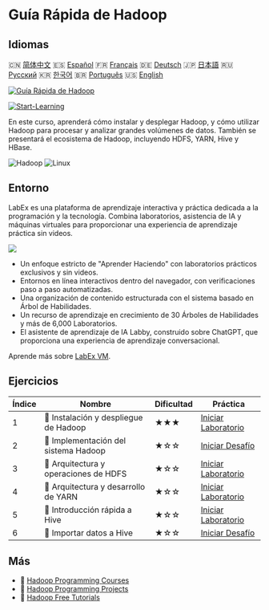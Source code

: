 # Guía Rápida de Hadoop

## Idiomas

🇨🇳 [简体中文](README_zh.md) 🇪🇸 [Español](README_es.md) 🇫🇷 [Français](README_fr.md) 🇩🇪 [Deutsch](README_de.md) 🇯🇵 [日本語](README_ja.md) 🇷🇺 [Русский](README_ru.md) 🇰🇷 [한국어](README_ko.md) 🇧🇷 [Português](README_pt.md) 🇺🇸 [English](README.md) 

[![Guía Rápida de Hadoop](https://cover-creator.labex.io/quick-start-with-hadoop.png?lang=es)](https://labex.io/es/courses/quick-start-with-hadoop)

[![Start-Learning](https://img.shields.io/badge/Start-Learning-whitesmoke?style=for-the-badge)](https://labex.io/es/courses/quick-start-with-hadoop)

En este curso, aprenderá cómo instalar y desplegar Hadoop, y cómo utilizar Hadoop para procesar y analizar grandes volúmenes de datos. También se presentará el ecosistema de Hadoop, incluyendo HDFS, YARN, Hive y HBase.

![Hadoop](https://img.shields.io/badge/Hadoop-whitesmoke?style=for-the-badge&logo=hadoop)
![Linux](https://img.shields.io/badge/Linux-whitesmoke?style=for-the-badge&logo=linux)


## Entorno

LabEx es una plataforma de aprendizaje interactiva y práctica dedicada a la programación y la tecnología. Combina laboratorios, asistencia de IA y máquinas virtuales para proporcionar una experiencia de aprendizaje práctica sin videos.

![](https://tutorial-screenshot.getvm.io/images/vm-1725247253.png)

- Un enfoque estricto de "Aprender Haciendo" con laboratorios prácticos exclusivos y sin videos.
- Entornos en línea interactivos dentro del navegador, con verificaciones paso a paso automatizadas.
- Una organización de contenido estructurada con el sistema basado en Árbol de Habilidades.
- Un recurso de aprendizaje en crecimiento de 30 Árboles de Habilidades y más de 6,000 Laboratorios.
- El asistente de aprendizaje de IA Labby, construido sobre ChatGPT, que proporciona una experiencia de aprendizaje conversacional.

Aprende más sobre [LabEx VM](https://support.labex.io/using-labex/virtual-machine).

## Ejercicios

|   Índice | Nombre                                | Dificultad   | Práctica                                                                                                                          |
|----------|---------------------------------------|--------------|-----------------------------------------------------------------------------------------------------------------------------------|
|        1 | 📖 Instalación y despliegue de Hadoop | ★★★          | <a target='_blank' href='https://labex.io/es/tutorials/linux-hadoop-installation-and-deployment-272321'>Iniciar Laboratorio</a>   |
|        2 | 🎯 Implementación del sistema Hadoop  | ★☆☆          | <a target='_blank' href='https://labex.io/es/labs/hadoop-hadoop-system-deployment-272365'>Iniciar Desafío</a>                     |
|        3 | 📖 Arquitectura y operaciones de HDFS | ★☆☆          | <a target='_blank' href='https://labex.io/es/tutorials/hadoop-architecture-and-operations-of-hdfs-272320'>Iniciar Laboratorio</a> |
|        4 | 📖 Arquitectura y desarrollo de YARN  | ★☆☆          | <a target='_blank' href='https://labex.io/es/tutorials/linux-yarn-architecture-and-development-272324'>Iniciar Laboratorio</a>    |
|        5 | 📖 Introducción rápida a Hive         | ★☆☆          | <a target='_blank' href='https://labex.io/es/tutorials/linux-quick-start-to-hive-272323'>Iniciar Laboratorio</a>                  |
|        6 | 🎯 Importar datos a Hive              | ★☆☆          | <a target='_blank' href='https://labex.io/es/labs/import-data-to-hive-272367'>Iniciar Desafío</a>                                 |

## Más

- 🔗 [Hadoop Programming Courses](https://github.com/labex-labs/awesome-programming-courses)
- 🔗 [Hadoop Programming Projects](https://github.com/labex-labs/awesome-programming-projects)
- 🔗 [Hadoop Free Tutorials](https://github.com/labex-labs/hadoop-free-tutorials)

